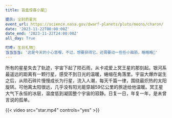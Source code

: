```yaml
---
title: 盲盒惊喜小屋🎊

提示: 尘封的星光
event_url: https://science.nasa.gov/dwarf-planets/pluto/moons/charon/
date: '2023-11-22T00:00:00Z'
date_end: '2023-11-22T24:00:00Z'
all_day: True

叮咚: 生日礼物🎁
当当当当: '这是今天的小心意喔，不过，想要获得它，还需要动一些些小脑筋，略略略🥳'
---
```

所有的星星失去了轨迹，宇宙下起了陨石雨，从卡戎爱上冥王星的那刻起。银河系最遥远的距离有一颗行星，感受不到日光的温暖，蜷缩在角落里。宇宙大爆炸诞生之后，从陨石碎片慢慢成长为行星，流入人潮，每天千篇一律，围绕最炽热的太阳旋转。可他离太阳很远，几乎没有阳光能穿越59亿公里的旅途给他温暖。冥王星大气下永恒的冰层，温度低到凝固整个宇宙的寂静。日复一日，年复一年，是未曾言说的孤单。




{{< video src="star.mp4" controls="yes" >}}

